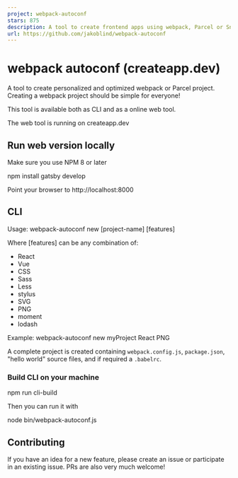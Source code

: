 ```yaml
---
project: webpack-autoconf
stars: 875
description: A tool to create frontend apps using webpack, Parcel or Snowpack
url: https://github.com/jakoblind/webpack-autoconf
---
```


webpack autoconf (createapp.dev)
================================

A tool to create personalized and optimized webpack or Parcel project. Creating a webpack project should be simple for everyone!

This tool is available both as CLI and as a online web tool.

The web tool is running on createapp.dev

Run web version locally
-----------------------

Make sure you use NPM 8 or later

npm install
gatsby develop

Point your browser to http://localhost:8000

CLI
---

Usage: webpack-autoconf new \[project-name\] \[features\]

Where \[features\] can be any combination of:

-   React
-   Vue
-   CSS
-   Sass
-   Less
-   stylus
-   SVG
-   PNG
-   moment
-   lodash

Example: webpack-autoconf new myProject React PNG

A complete project is created containing `webpack.config.js`, `package.json`, "hello world" source files, and if required a `.babelrc`.

### Build CLI on your machine

npm run cli-build

Then you can run it with

node bin/webpack-autoconf.js

Contributing
------------

If you have an idea for a new feature, please create an issue or participate in an existing issue. PRs are also very much welcome!
